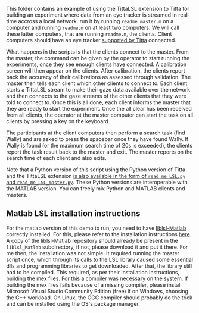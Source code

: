 This folder contains an example of using the TittaLSL extension to Titta for building an experiment where data from an eye tracker is streamed in real-time accross a local network. run it by running `readme_master.m` on a computer and running `readme.m` on at least two computers. We will call these latter computers, that are running `readme.m`, the clients. Client computers should have an eye tracker [supported by Titta](https://github.com/dcnieho/titta?tab=readme-ov-file#usage) connected. 

What happens in the scripts is that the clients connect to the master. From the master, the command can be given by the operator to start running the experiments, once they see enough clients have connected. A calibration screen will then appear on the clients. After calibration, the clients report back the accuracy of their calibrations as assessed through validation. The master then tells each client which other clients to connect to. Each client starts a TittaLSL stream to make their gaze data available over the network and then connects to the gaze streams of the other clients that they were told to connect to. Once this is all done, each client informs the master that they are ready to start the experiment. Once the all clear has been received from all clients, the operator at the master computer can start the task on all clients by pressing a key on the keyboard.

The participants at the client computers then perform a search task (find Wally) and are asked to press the spacebar once they have found Wally. If Wally is found (or the maximum search time of 20s is exceeded), the clients report the task result back to the master and exit. The master reports on the search time of each client and also exits.

Note that a Python version of this script using the Python version of Titta and the TittaLSL extension [is also available in the form of `read_me_LSL.py` and `read_me_LSL_master.py`](https://github.com/marcus-nystrom/Titta/tree/master/playground). These Python versions are interoperable with the MATLAB version. You can freely mix Python and MATLAB clients and masters.

## Matlab LSL installation instructions
For the matlab version of this demo to run, you need to have [liblsl-Matlab](https://github.com/labstreaminglayer/liblsl-Matlab) correctly installed. For this, please refer to the installation instructions [here](https://github.com/labstreaminglayer/liblsl-Matlab?tab=readme-ov-file#from-source). A copy of the liblsl-Matlab repository should already be present in the `liblsl_Matlab` subdirectory, if not, please download it and put it there. For me then, the installation was not simple. It required running the master script once, which through its calls to the LSL library caused some essential dlls and programming libraries to get downloaded. After that, the library still had to be compiled. This required, as per their installation instructions, building the mex files. For this a compiler was necessary on the system. If building the mex files fails because of a missing compiler, please install Microsoft Visual Studio Community Edition (free) if on Windows, choosing the C++ workload. On Linux, the GCC compiler should probably do the trick and can be installed using the OS's package manager.